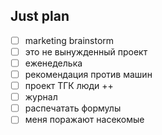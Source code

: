 ## Just plan
- [ ] marketing brainstorm 
- [ ] это не вынужденный проект
- [ ] еженеделька
- [ ] рекомендация против машин
- [ ] проект ТГК люди ++
- [ ] журнал
- [ ] распечатать формулы
- [ ] меня поражают насекомые
